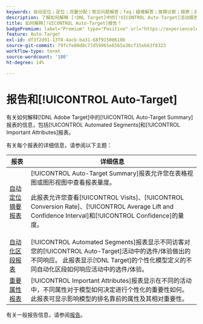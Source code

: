 ```yaml
---
keywords: 自动定位；定位；流量分配；常见问题解答；faq；疑难解答；故障诊断；报表；自动定位摘要报表；摘要报表；自动化区段；重要属性
description: 了解如何解释 [!DNL Target]中的[!UICONTROL Auto-Target]活动报告。
title: 如何解释[!UICONTROL Auto-Target]报告？
badgePremium: label="Premium" type="Positive" url="https://experienceleague.adobe.com/docs/target/using/introduction/intro.html?lang=en#premium newtab=true" tooltip="查看Target Premium中包含的内容。"
feature: Auto-Target
exl-id: df3f2d91-13f8-4acb-ba31-68f91500610b
source-git-commit: 79fcfe80d8c77d59965e6565a36cf15eb63f8323
workflow-type: tm+mt
source-wordcount: '180'
ht-degree: 14%

---
```


# 报告和[!UICONTROL Auto-Target]

有关如何解释[!DNL Adobe Target]中的[!UICONTROL Auto-Target Summary]报表的信息，包括[!UICONTROL Automated Segments]和[!UICONTROL Important Attributes]报表。

有关每个报表的详细信息，请参阅以下主题：

| 报表 | 详细信息 |
| --- | --- |
| [自动定位摘要报表](/help/main/c-reports/personalization-reports/auto-target-summary-report.md) | [!UICONTROL Auto-Target Summary]报表允许您在表格视图或图形视图中查看报表量度。<P>此报表允许您查看[!UICONTROL Visits]、[!UICONTROL Conversion Rate]、[!UICONTROL Average Lift and Confidence Interval]和[!UICONTROL Confidence]的量度。 |
| [自动化区段报表](/help/main/c-reports/c-personalization-insights-reports/automated-segments-report.md) | [!UICONTROL Automated Segments]报表显示不同访客对您的[!UICONTROL Auto-Target]活动中的选件/体验做出的不同响应。 此报表显示[!DNL Target]的个性化模型定义的不同自动化区段如何响应活动中的选件/体验。 |
| [重要属性报表](/help/main/c-reports/c-personalization-insights-reports/important-attributes-report.md) | [!UICONTROL Important Attributes]报表显示在不同的活动中，不同属性对于模型如何决定进行个性化的重要性如何。 此报表可显示影响模型的排名靠前的属性及其相对重要性。 |

有关一般报告信息，请参阅[报告](/help/main/c-reports/reports.md)。

